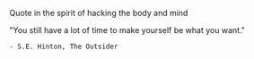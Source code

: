 Quote in the spirit of hacking the body and mind

"You still have a lot of time to make yourself be what you want." 

    - S.E. Hinton, The Outsider
    
    
    
